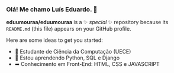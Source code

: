 ### Olá! Me chamo Luís Eduardo. 👋

**eduumouraa/eduumouraa** is a ✨ _special_ ✨ repository because its `README.md` (this file) appears on your GitHub profile.

Here are some ideas to get you started:

- 🔭 Estudante de Ciência da Computação (UECE) 
- 🌱 Estou aprendendo Python, SQL e Django  
- ➡  Conhecimento em Front-End: HTML, CSS e JAVASCRIPT  
